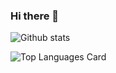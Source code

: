 ### Hi there 👋

![Github stats](https://github-readme-stats.vercel.app/api?username=anastasovskigoce&theme=default&show_icons=true&count_private=true)


![Top Languages Card](https://github-readme-stats.vercel.app/api/top-langs/?username=anastasovskigoce)

<!--
**anastasovskigoce/anastasovskigoce** is a ✨ _special_ ✨ repository because its `README.md` (this file) appears on your GitHub profile.

Here are some ideas to get you started:

- 🔭 I’m currently working on ...
- 🌱 I’m currently learning ...
- 👯 I’m looking to collaborate on ...
- 🤔 I’m looking for help with ...
- 💬 Ask me about ...
- 📫 How to reach me: ...
- 😄 Pronouns: ...
- ⚡ Fun fact: ...
-->
